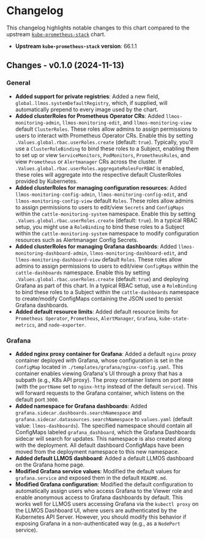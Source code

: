 # Changelog

This changelog highlights notable changes to this chart compared to the upstream [`kube-prometheus-stack`](https://github.com/prometheus-community/helm-charts/tree/main/charts/kube-prometheus-stack) chart.

- **Upstream `kube-prometheus-stack` version**: 66.1.1

## Changes - v0.1.0 (2024-11-13)

### General
- **Added support for private registries**: Added a new field, `global.llmos.systemDefaultRegistry`, which, if supplied, will automatically prepend to every image used by the chart.
- **Added clusterRoles for Prometheus Operator CRs**: Added `llmos-monitoring-admin`, `llmos-monitoring-edit`, and `llmos-monitoring-view` default `ClusterRoles`. These roles allow admins to assign permissions to users to interact with Prometheus Operator CRs. Enable this by setting `.Values.global.rbac.userRoles.create` (default: `true`). Typically, you'll use a `ClusterRoleBinding` to bind these roles to a Subject, enabling them to set up or view `ServiceMonitors`, `PodMonitors`, `PrometheusRules`, and view `Prometheus` or `Alertmanager` CRs across the cluster. If `.Values.global.rbac.userRoles.aggregateRolesForRBAC` is enabled, these roles will aggregate into the respective default ClusterRoles provided by Kubernetes.
- **Added clusterRoles for managing configuration resources**: Added `llmos-monitoring-config-admin`, `llmos-monitoring-config-edit`, and `llmos-monitoring-config-view` default `Roles`. These roles allow admins to assign permissions to users to edit/view `Secrets` and `ConfigMaps` within the `cattle-monitoring-system` namespace. Enable this by setting `.Values.global.rbac.userRoles.create` (default: `true`). In a typical RBAC setup, you might use a `RoleBinding` to bind these roles to a Subject within the `cattle-monitoring-system` namespace to modify configuration resources such as Alertmanager Config Secrets.
- **Added clusterRoles for managing Grafana dashboards**: Added `llmos-monitoring-dashboard-admin`, `llmos-monitoring-dashboard-edit`, and `llmos-monitoring-dashboard-view` default `Roles`. These roles allow admins to assign permissions to users to edit/view `ConfigMaps` within the `cattle-dashboards` namespace. Enable this by setting `.Values.global.rbac.userRoles.create` (default: `true`) and deploying Grafana as part of this chart. In a typical RBAC setup, use a `RoleBinding` to bind these roles to a Subject within the `cattle-dashboards` namespace to create/modify ConfigMaps containing the JSON used to persist Grafana dashboards.
- **Added default resource limits**: Added default resource limits for `Prometheus Operator`, `Prometheus`, `AlertManager`, `Grafana`, `kube-state-metrics`, and `node-exporter`.

### Grafana
- **Added nginx proxy container for Grafana**: Added a default `nginx` proxy container deployed with Grafana, whose configuration is set in the `ConfigMap` located in `./templates/grafana/nginx-config.yaml`. This container enables viewing Grafana's UI through a proxy that has a subpath (e.g., K8s API proxy). The proxy container listens on port `8080` (with the `portName` set to `nginx-http` instead of the default `service`). This will forward requests to the Grafana container, which listens on the default port `3000`.
- **Added namespace for Grafana dashboards**: Added `grafana.sidecar.dashboards.searchNamespace` and `grafana.sidecar.datasources.searchNamespace` to `values.yaml` (default value: `llmos-dashboards`). The specified namespace should contain all ConfigMaps labeled `grafana_dashboard`, which the Grafana Dashboards sidecar will search for updates. This namespace is also created along with the deployment. All default dashboard ConfigMaps have been moved from the deployment namespace to this new namespace.
- **Added default LLMOS dashboard**: Added a default LLMOS dashboard on the Grafana home page.
- **Modified Grafana service values**: Modified the default values for `grafana.service` and exposed them in the default `README.md`.
- **Modified Grafana configuration**: Modified the default configuration to automatically assign users who access Grafana to the Viewer role and enable anonymous access to Grafana dashboards by default. This works well for LLMOS users accessing Grafana via the `kubectl proxy` on the LLMOS Dashboard UI, where users are authenticated by the Kubernetes API Server. However, you should modify this behavior if exposing Grafana in a non-authenticated way (e.g., as a `NodePort` service).